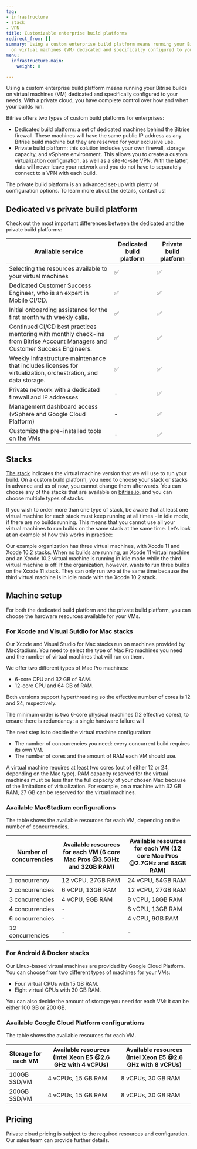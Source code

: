 ```yaml
---
tag:
- infrastructure
- stack
- VPN
title: Customizable enterprise build platforms
redirect_from: []
summary: Using a custom enterprise build platform means running your Bitrise builds
  on virtual machines (VM) dedicated and specifically configured to your needs.
menu:
  infrastructure-main:
    weight: 8

---
```

Using a custom enterprise build platform means running your Bitrise builds on virtual machines (VM) dedicated and specifically configured to your needs. With a private cloud, you have complete control over how and when your builds run.

Bitrise offers two types of custom build platforms for enterprises:

* Dedicated build platform: a set of dedicated machines behind the Bitrise firewall. These machines will have the same public IP address as any Bitrise build machine but they are reserved for your exclusive use.
* Private build platform: this solution includes your own firewall, storage capacity, and vSphere environment. This allows you to create a custom virtualization configuration, as well as a site-to-site VPN. With the latter, data will never leave your network and you do not have to separately connect to a VPN with each build.

The private build platform is an advanced set-up with plenty of configuration options. To learn more about the details, contact us!

## Dedicated vs private build platform

Check out the most important differences between the dedicated and the private build platforms:

| Available service | Dedicated build platform | Private build platform |
| --- | --- | --- |
| Selecting the resources available to your virtual machines | ✅ | ✅ |
| Dedicated Customer Success Engineer, who is an expert in Mobile CI/CD. | ✅ | ✅ |
| Initial onboarding assistance for the first month with weekly calls. | ✅ | ✅ |
| Continued CI/CD best practices mentoring with monthly check-ins from Bitrise Account Managers and Customer Success Engineers. | ✅ | ✅ |
| Weekly Infrastructure maintenance that includes licenses for virtualization, orchestration, and data storage. | ✅ | ✅ |
| Private network with a dedicated firewall and IP addresses | - | ✅ |
| Management dashboard access (vSphere and Google Cloud Platform) | - | ✅ |
| Customize the pre-installed tools on the VMs | - | ✅ |

## Stacks

[The stack](https://devcenter.bitrise.io/infrastructure/available-stacks/ "https://devcenter.bitrise.io/infrastructure/available-stacks/") indicates the virtual machine version that we will use to run your build. On a custom build platform, you need to choose your stack or stacks in advance and as of now, you cannot change them afterwards. You can choose any of the stacks that are available on [bitrise.io](http://bitrise.io/ "http://bitrise.io"), and you can choose multiple types of stacks.

If you wish to order more than one type of stack, be aware that at least one virtual machine for each stack must keep running at all times - in idle mode, if there are no builds running. This means that you cannot use all your virtual machines to run builds on the same stack at the same time. Let’s look at an example of how this works in practice:

Our example organization has three virtual machines, with Xcode 11 and Xcode 10.2 stacks. When no builds are running, an Xcode 11 virtual machine and an Xcode 10.2 virtual machine is running in idle mode while the third virtual machine is off. If the organization, however, wants to run three builds on the Xcode 11 stack. They can only run two at the same time because the third virtual machine is in idle mode with the Xcode 10.2 stack.

## Machine setup

For both the dedicated build platform and the private build platform, you can choose the hardware resources available for your VMs.

### For Xcode and Visual Sutdio for Mac stacks

Our Xcode and Visual Studio for Mac stacks run on machines provided by MacStadium. You need to select the type of Mac Pro machines you need and the number of virtual machines that will run on them.

We offer two different types of Mac Pro machines:

* 6-core CPU and 32 GB of RAM.
* 12-core CPU and 64 GB of RAM.

Both versions support hyperthreading so the effective number of cores is 12 and 24, respectively.

The minimum order is two 6-core physical machines (12 effective cores), to ensure there is redundancy: a single hardware failure will

The next step is to decide the virtual machine configuration:

* The number of concurrencies you need: every concurrent build requires its own VM.
* The number of cores and the amount of RAM each VM should use.

A virtual machine requires at least two cores (out of either 12 or 24, depending on the Mac type). RAM capacity reserved for the virtual machines must be less than the full capacity of your chosen Mac because of the limitations of virtualization. For example, on a machine with 32 GB RAM, 27 GB can be reserved for the virtual machines.

### Available MacStadium configurations

The table shows the available resources for each VM, depending on the number of concurrencies.

| Number of concurrencies | Available resources for each VM (6 core Mac Pros @3.5GHz and 32GB RAM) | Available resources for each VM (12 core Mac Pros @2.7GHz and 64GB RAM) |
| --- | --- | --- |
| 1 concurrency | 12 vCPU, 27GB RAM | 24 vCPU, 54GB RAM |
| 2 concurrencies | 6 vCPU, 13GB RAM | 12 vCPU, 27GB RAM |
| 3 concurrencies | 4 vCPU, 9GB RAM | 8 vCPU, 18GB RAM |
| 4 concurrencies | - | 6 vCPU, 13GB RAM |
| 6 concurrencies | - | 4 vCPU, 9GB RAM |
| 12 concurrencies | - | - |

### For Android & Docker stacks

Our Linux-based virtual machines are provided by Google Cloud Platform. You can choose from two different types of machines for your VMs:

* Four virtual CPUs with 15 GB RAM.
* Eight virtual CPUs with 30 GB RAM.

You can also decide the amount of storage you need for each VM: it can be either 100 GB or 200 GB.

### Available Google Cloud Platform configurations

The table shows the available resources for each VM.

| Storage for each VM | Available resources (Intel Xeon E5 @2.6 GHz with 4 vCPUs) | Available resources (Intel Xeon E5 @2.6 GHz with 8 vCPUs) |
| --- | --- | --- |
| 100GB SSD/VM | 4 vCPUs, 15 GB RAM | 8 vCPUs, 30 GB RAM |
| 200GB SSD/VM | 4 vCPUs, 15 GB RAM | 8 vCPUs, 30 GB RAM |

## Pricing

Private cloud pricing is subject to the required resources and configuration. Our sales team can provide further details.
